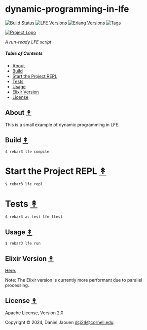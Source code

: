 # dynamic-programming-in-lfe

[![Build Status][gh-actions-badge]][gh-actions]
[![LFE Versions][lfe-badge]][lfe]
[![Erlang Versions][erlang-badge]][version]
[![Tags][github-tags-badge]][github-tags]

[![Project Logo][logo]][logo-large]

*A run-ready LFE script*

##### Table of Contents

* [About](#about-)
* [Build](#build-)
* [Start the Project REPL](#start-the-project-repl-)
* [Tests](#tests-)
* [Usage](#usage-)
* [Elixir Version](#elixir-version-)
* [License](#license-)

## About [&#x219F;](#table-of-contents)

This is a small example of dynamic programming in LFE.

## Build [&#x219F;](#table-of-contents)

```shell
$ rebar3 lfe compile
```

# Start the Project REPL [&#x219F;](#table-of-contents)

```shell
$ rebar3 lfe repl
```

# Tests [&#x219F;](#table-of-contents)

```shell
$ rebar3 as test lfe ltest
```

## Usage [&#x219F;](#table-of-contents)

```shell
$ rebar3 lfe run
```

## Elixir Version [&#x219F;](#table-of-contents)
[Here.](https://github.com/danieljaouen/dynamic-programming-in-elixir)

Note: The Elixir version is currently more performant due to parallel processing.

## License [&#x219F;](#table-of-contents)

Apache License, Version 2.0

Copyright © 2024, Daniel Jaouen <dcj24@cornell.edu>.

[//]: ---Named-Links---

[logo]: https://avatars1.githubusercontent.com/u/3434967?s=250
[logo-large]: https://avatars1.githubusercontent.com/u/3434967
[github]: https://github.com/danieljaouen/dynamic-programming-in-lfe
[gitlab]: https://gitlab.com/danieljaouen/dynamic-programming-in-lfe
[gh-actions-badge]: https://github.com/danieljaouen/dynamic-programming-in-lfe/actions/workflows/cicd.yml/badge.svg
[gh-actions]: https://github.com/danieljaouen/dynamic-programming-in-lfe/actions/workflows/cicd.yml
[lfe]: https://github.com/lfe/lfe
[lfe-badge]: https://img.shields.io/badge/lfe-2.1-blue.svg
[erlang-badge]: https://img.shields.io/badge/erlang-21%20to%2026-blue.svg
[version]: https://github.com/danieljaouen/dynamic-programming-in-lfe/blob/main/.github/workflows/cicd.yml
[github-tags]: https://github.com/danieljaouen/dynamic-programming-in-lfe/tags
[github-tags-badge]: https://img.shields.io/github/tag/danieljaouen/dynamic-programming-in-lfe.svg
[github-downloads]: https://img.shields.io/github/downloads/danieljaouen/dynamic-programming-in-lfe/total.svg
